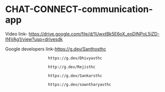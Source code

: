 # CHAT-CONNECT-communication-app

Video link- https://drive.google.com/file/d/1UwxtBk5E6oX_eoDlNPoL5jZD-lf4VAg1/view?usp=drivesdk

Google developers link-https://g.dev/Santhosthc

                       https://g.dev/Dhivyasthc
     
                       http://g.dev/Rejisthc

                       https://g.dev/Sankarsthc

                       https://g.dev/sowntharyasthc
